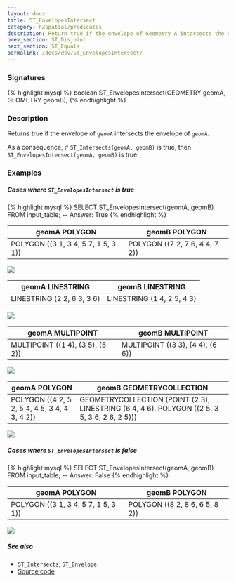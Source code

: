 ```yaml
---
layout: docs
title: ST_EnvelopesIntersect
category: h2spatial/predicates
description: Return true if the envelope of Geometry A intersects the envelope of Geometry B
prev_section: ST_Disjoint
next_section: ST_Equals
permalink: /docs/dev/ST_EnvelopesIntersect/
---
```


### Signatures

{% highlight mysql %}
boolean ST_EnvelopesIntersect(GEOMETRY geomA, GEOMETRY geomB);
{% endhighlight %}

### Description

Returns true if the envelope of `geomA` intersects the envelope of `geomA`.

As a consequence, if `ST_Intersects(geomA, geomB)` is true, then
`ST_EnvelopesIntersect(geomA, geomB)` is true.

<!-- This function does not seem to be SFS. Is it SQL-MM? -->

### Examples

##### Cases where `ST_EnvelopesIntersect` is true
 
{% highlight mysql %}
SELECT ST_EnvelopesIntersect(geomA, geomB) FROM input_table;
-- Answer:    True
{% endhighlight %}

| geomA POLYGON | geomB POLYGON |
| ----|---- |
| POLYGON ((3 1, 3 4, 5 7, 1 5, 3 1)) | POLYGON ((7 2, 7 6, 4 4, 7 2)) |

<img class="displayed" src="../ST_EnvelopesIntersect_1.png"/>

| geomA LINESTRING | geomB LINESTRING |
| ----|---- |
| LINESTRING (2 2, 6 3, 3 6) | LINESTRING (1 4, 2 5, 4 3) |

<img class="displayed" src="../ST_EnvelopesIntersect_2.png"/>

| geomA MULTIPOINT | geomB MULTIPOINT |
| ----|---- |
| MULTIPOINT ((1 4), (3 5), (5 2)) | MULTIPOINT ((3 3), (4 4), (6 6)) |

<img class="displayed" src="../ST_EnvelopesIntersect_3.png"/>

| geomA POLYGON | geomB GEOMETRYCOLLECTION |
| ----|---- |
| POLYGON ((4 2, 5 2, 5 4, 4 5, 3 4, 4 3, 4 2)) | GEOMETRYCOLLECTION (POINT (2 3), LINESTRING (6 4, 4 6), POLYGON ((2 5, 3 5, 3 6, 2 6, 2 5))) |

<img class="displayed" src="../ST_EnvelopesIntersect_4.png"/>

##### Cases where `ST_EnvelopesIntersect` is false
 
{% highlight mysql %}
SELECT ST_EnvelopesIntersect(geomA, geomB) FROM input_table;
-- Answer:    False
{% endhighlight %}

| geomA POLYGON | geomB POLYGON |
| ----|---- |
| POLYGON ((3 1, 3 4, 5 7, 1 5, 3 1)) | POLYGON ((8 2, 8 6, 6 5, 8 2)) |

<img class="displayed" src="../ST_EnvelopesIntersect_5.png"/>


##### See also

* [`ST_Intersects`](../ST_Intersects), [`ST_Envelope`](../ST_Envelope)
* <a href="https://github.com/irstv/H2GIS/blob/master/h2spatial/src/main/java/org/h2gis/h2spatial/internal/function/spatial/predicates/ST_EnvelopesIntersect.java" target="_blank">Source code</a>
